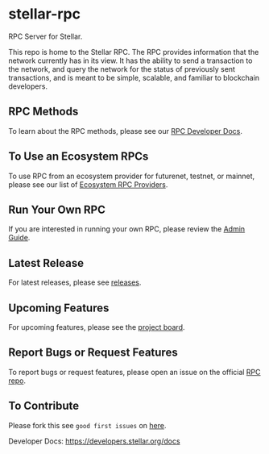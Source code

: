 # stellar-rpc
RPC Server for Stellar.


This repo is home to the Stellar RPC. The RPC provides information that the network currently has in its view. It has the ability to send a transaction to the network, and query the network for the status of previously sent transactions, and is meant to be simple, scalable, and familiar to blockchain developers.


## RPC Methods
To learn about the RPC methods, please see our [RPC Developer Docs](https://developers.stellar.org/network/stellar-rpc/methods).

## To Use an Ecosystem RPCs
To use RPC from an ecosystem provider for futurenet, testnet, or mainnet, please see our list of [Ecosystem RPC Providers](https://developers.stellar.org/network/stellar-rpc/rpc-providers).

## Run Your Own RPC
If you are interested in running your own RPC, please review the [Admin Guide](https://developers.stellar.org/network/stellar-rpc/admin-guide).

## Latest Release
For latest releases, please see
[releases](https://github.com/stellar/stellar-rpc/releases).

## Upcoming Features
For upcoming features, please see the [project
board](https://github.com/orgs/stellar/projects/37).

## Report Bugs or Request Features
To report bugs or request features, please open an issue on the official [RPC
repo](https://github.com/stellar/stellar-rpc).

## To Contribute
Please fork this see `good first issues` on
[here](https://github.com/stellar/stellar-rpc/contribute).

Developer Docs: https://developers.stellar.org/docs
